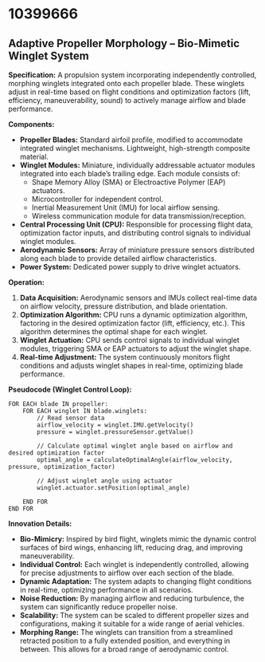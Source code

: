 # 10399666

## Adaptive Propeller Morphology – Bio-Mimetic Winglet System

**Specification:** A propulsion system incorporating independently controlled, morphing winglets integrated onto each propeller blade. These winglets adjust in real-time based on flight conditions and optimization factors (lift, efficiency, maneuverability, sound) to actively manage airflow and blade performance.

**Components:**

*   **Propeller Blades:** Standard airfoil profile, modified to accommodate integrated winglet mechanisms. Lightweight, high-strength composite material.
*   **Winglet Modules:** Miniature, individually addressable actuator modules integrated into each blade’s trailing edge. Each module consists of:
    *   Shape Memory Alloy (SMA) or Electroactive Polymer (EAP) actuators.
    *   Microcontroller for independent control.
    *   Inertial Measurement Unit (IMU) for local airflow sensing.
    *   Wireless communication module for data transmission/reception.
*   **Central Processing Unit (CPU):** Responsible for processing flight data, optimization factor inputs, and distributing control signals to individual winglet modules.
*   **Aerodynamic Sensors:** Array of miniature pressure sensors distributed along each blade to provide detailed airflow characteristics.
*   **Power System:** Dedicated power supply to drive winglet actuators.

**Operation:**

1.  **Data Acquisition:** Aerodynamic sensors and IMUs collect real-time data on airflow velocity, pressure distribution, and blade orientation.
2.  **Optimization Algorithm:** CPU runs a dynamic optimization algorithm, factoring in the desired optimization factor (lift, efficiency, etc.). This algorithm determines the optimal shape for each winglet.
3.  **Winglet Actuation:** CPU sends control signals to individual winglet modules, triggering SMA or EAP actuators to adjust the winglet shape.
4.  **Real-time Adjustment:** The system continuously monitors flight conditions and adjusts winglet shapes in real-time, optimizing blade performance.

**Pseudocode (Winglet Control Loop):**

```
FOR EACH blade IN propeller:
    FOR EACH winglet IN blade.winglets:
        // Read sensor data
        airflow_velocity = winglet.IMU.getVelocity()
        pressure = winglet.pressureSensor.getValue()

        // Calculate optimal winglet angle based on airflow and desired optimization factor
        optimal_angle = calculateOptimalAngle(airflow_velocity, pressure, optimization_factor)

        // Adjust winglet angle using actuator
        winglet.actuator.setPosition(optimal_angle)

    END FOR
END FOR
```

**Innovation Details:**

*   **Bio-Mimicry:** Inspired by bird flight, winglets mimic the dynamic control surfaces of bird wings, enhancing lift, reducing drag, and improving maneuverability.
*   **Individual Control:** Each winglet is independently controlled, allowing for precise adjustments to airflow over each section of the blade.
*   **Dynamic Adaptation:** The system adapts to changing flight conditions in real-time, optimizing performance in all scenarios.
*   **Noise Reduction:** By managing airflow and reducing turbulence, the system can significantly reduce propeller noise.
*   **Scalability:** The system can be scaled to different propeller sizes and configurations, making it suitable for a wide range of aerial vehicles.
*   **Morphing Range:** The winglets can transition from a streamlined retracted position to a fully extended position, and everything in between. This allows for a broad range of aerodynamic control.